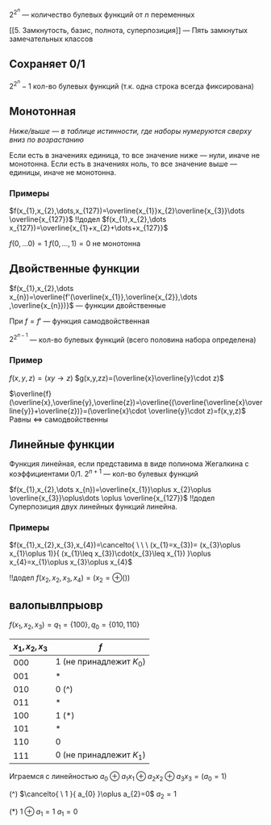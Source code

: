 $2^{2^{n}}$ — количество булевых функций от $n$ переменных

[[5. Замкнутость, базис, полнота, суперпозиция]] — Пять замкнутых замечательных классов
## Сохраняет 0/1

$2^{2^{n}}-1$ кол-во булевых функций (т.к. одна строка всегда фиксирована)

## Монотонная

_Ниже/выше — в таблице истинности, где наборы нумеруются сверху вниз по возрастанию_

Если есть в значениях единица, то все значение ниже — нули, иначе не монотонна.
Если есть в значениях ноль, то все значение выше — единицы, иначе не монотонна.

### Примеры
$f(x_{1},x_{2},\dots,x_{127})=\overline{x_{1}}x_{2}\overline{x_{3}}\dots \overline{x_{127}}$
!!додел
$f(x_{1},x_{2},\dots x_{127})=\overline{x_{1}+x_{2}+\dots+x_{127}}$

$f(0,\dots0)=1$
$f(0,\dots,1)=0$
не монотонна

## Двойственные функции

$f(x_{1},x_{2},\dots x_{n})=\overline{f'(\overline{x_{1}},\overline{x_{2}},\dots ,\overline{x_{n}})}$ — функции двойственные

При $f=f'$ — функция самодвойственная

$2^{2^{n-1}}$ — кол-во булевых функций (всего половина набора определена)
### Пример

$f(x,y,z)=(xy\to z)$
$g(x,y,zz)=(\overline{x}\overline{y}\cdot z)$

$\overline{f}(\overline{x},\overline{y},\overline{z})=\overline{(\overline{\overline{x}\overline{y}}+\overline{z})}=(\overline{x}\cdot \overline{y}\cdot z)=f(x,y,z)$
Равны $\Longleftrightarrow$ самодвойственны

## Линейные функции

Функция линейная, если представима в виде полинома Жегалкина с коэффициентами 0/1.
$2^{n+1}$ — кол-во булевых функций

$f(x_{1},x_{2},\dots x_{n})=\overline{x_{1}}\oplus x_{2}\oplus \overline{x_{3}}\oplus\dots \oplus \overline{x_{127}}$
!!додел
Суперпозиция двух линейных функций линейна.

### Примеры
$f(x_{1},x_{2},x_{3},x_{4})=\cancelto{ \ \ \ (x_{1}=x_{3})= (x_{3}\oplus x_{1}\oplus 1)}{ (x_{1}\leq x_{3})\cdot(x_{3}\leq x_{1}) }\oplus x_{4}=x_{1}\oplus x_{3}\oplus x_{4}$

!!додел
$f(x_{2},x_{2},x_{3},x_{4})=(x_{2}=\oplus())$




## валопывлпрыовр

$f(x_{1},x_{2},x_{3})=q_{1}=\{ 100 \},q_{0}=\{ 010,110 \}$

| $x_{1},x_{2},x_{3}$ | $f$                        |
| ------------------- | -------------------------- |
| 000                 | 1 (не принадлежит $K_{0}$) |
| 001                 | \*                         |
| 010                 | 0 (^)                      |
| 011                 | \*                         |
| 100                 | 1 (\*)                     |
| 101                 | \*                         |
| 110                 | 0                          |
| 111                 | 0 (не принадлежит $K_{1}$) |
Играемся с линейностью
$a_{0}\oplus a_{1}x_{1}\oplus a_{2}x_{2}\oplus a_{3}x_{3}=(a_{0}=1)$

(^) $\cancelto{ \ 1 }{ a_{0} }\oplus a_{2}=0$
$a_{2}=1$

(\*) $1\oplus a_{1}=1$
$a_{1}=0$

